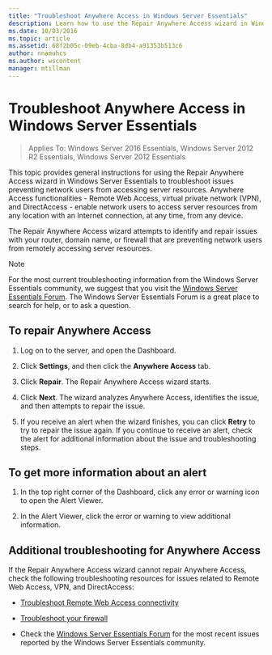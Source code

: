 ```yaml
---
title: "Troubleshoot Anywhere Access in Windows Server Essentials"
description: Learn how to use the Repair Anywhere Access wizard in Windows Server Essentials to troubleshoot issues preventing network users from accessing server resources.
ms.date: 10/03/2016
ms.topic: article
ms.assetid: 68f2b05c-09eb-4cba-8db4-a91353b513c6
author: nnamuhcs
ms.author: wscontent
manager: mtillman
---
```


# Troubleshoot Anywhere Access in Windows Server Essentials

>Applies To: Windows Server 2016 Essentials, Windows Server 2012 R2 Essentials, Windows Server 2012 Essentials

This topic provides general instructions for using the Repair Anywhere Access wizard in  Windows Server Essentials to troubleshoot issues preventing network users from accessing server resources. Anywhere Access functionalities - Remote Web Access, virtual private network (VPN), and DirectAccess - enable network users to access server resources from any location with an Internet connection, at any time, from any device.

The Repair Anywhere Access wizard attempts to identify and repair issues with your router, domain name, or firewall that are preventing network users from remotely accessing server resources.

> [!NOTE]
> For the most current troubleshooting information from the  Windows Server Essentials community, we suggest that you visit the [Windows Server Essentials Forum](/answers/topics/windows-server-essentials.html). The Windows Server Essentials Forum is a great place to search for help, or to ask a question.

## To repair Anywhere Access

1. Log on to the server, and open the Dashboard.

2. Click **Settings**, and then click the **Anywhere Access** tab.

3. Click **Repair**. The Repair Anywhere Access wizard starts.

4. Click **Next**. The wizard analyzes Anywhere Access, identifies the issue, and then attempts to repair the issue.

5. If you receive an alert when the wizard finishes, you can click **Retry** to try to repair the issue again. If you continue to receive an alert, check the alert for additional information about the issue and troubleshooting steps.

## To get more information about an alert

1. In the top right corner of the Dashboard, click any error or warning icon to open the Alert Viewer.

2. In the Alert Viewer, click the error or warning to view additional information.

## Additional troubleshooting for Anywhere Access
 If the Repair Anywhere Access wizard cannot repair Anywhere Access, check the following troubleshooting resources for issues related to Remote Web Access, VPN, and DirectAccess:

- [Troubleshoot Remote Web Access connectivity](Troubleshoot-Remote-Web-Access-connectivity-in-Windows-Server-Essentials.md)

- [Troubleshoot your firewall](Troubleshoot-your-firewall-in-Windows-Server-Essentials.md)

- Check the [Windows Server Essentials Forum](/answers/topics/windows-server-essentials.html) for the most recent issues reported by the  Windows Server Essentials community.